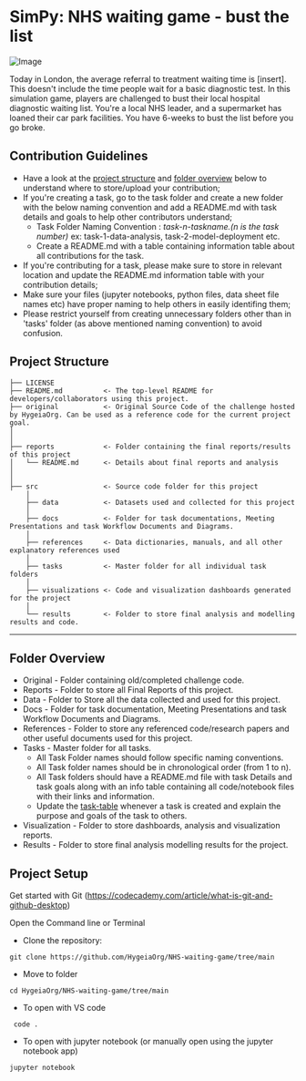 
# SimPy: NHS waiting game - bust the list

![Image](https://github.com/OmdenaAI/london-chapter-nlp-self-harm/blob/main/src/visualizations/Promo_London_chapter.png)

Today in London, the average referral to treatment waiting time is [insert]. This doesn't include the time people wait for a basic diagnostic test. In this simulation game, players are challenged to bust their local hospital diagnostic waiting list. You're a local NHS leader, and a supermarket has loaned their car park facilities. You have 6-weeks to bust the list before you go broke.  

## Contribution Guidelines
- Have a look at the [project structure](#project-structure) and [folder overview](#folder-overview) below to understand where to store/upload your contribution;
- If you're creating a task, go to the task folder and create a new folder with the below naming convention and add a README.md with task details and goals to help other contributors understand;
    - Task Folder Naming Convention : _task-n-taskname.(n is the task number)_  ex: task-1-data-analysis, task-2-model-deployment etc.
    - Create a README.md with a table containing information table about all contributions for the task.
- If you're contributing for a task, please make sure to store in relevant location and update the README.md information table with your contribution details;
- Make sure your files (jupyter notebooks, python files, data sheet file names etc) have proper naming to help others in easily identifing them;
- Please restrict yourself from creating unnecessary folders other than in 'tasks' folder (as above mentioned naming convention) to avoid confusion. 

## Project Structure

    ├── LICENSE
    ├── README.md          <- The top-level README for developers/collaborators using this project.
    ├── original           <- Original Source Code of the challenge hosted by HygeiaOrg. Can be used as a reference code for the current project goal.
    │ 
    │
    ├── reports            <- Folder containing the final reports/results of this project
    │   └── README.md      <- Details about final reports and analysis
    │ 
    │   
    ├── src                <- Source code folder for this project
        │
        ├── data           <- Datasets used and collected for this project
        │   
        ├── docs           <- Folder for task documentations, Meeting Presentations and task Workflow Documents and Diagrams.
        │
        ├── references     <- Data dictionaries, manuals, and all other explanatory references used 
        │
        ├── tasks          <- Master folder for all individual task folders
        │
        ├── visualizations <- Code and visualization dashboards generated for the project
        │
        └── results        <- Folder to store final analysis and modelling results and code.
--------

## Folder Overview

- Original          - Folder containing old/completed challenge code.
- Reports           - Folder to store all Final Reports of this project.
- Data              - Folder to Store all the data collected and used for this project. 
- Docs              - Folder for task documentation, Meeting Presentations and task Workflow Documents and Diagrams.
- References        - Folder to store any referenced code/research papers and other useful documents used for this project.
- Tasks             - Master folder for all tasks.
  - All Task Folder names should follow specific naming conventions.
  - All Task folder names should be in chronological order (from 1 to n).
  - All Task folders should have a README.md file with task Details and task goals along with an info table containing all code/notebook files with their links and information.
  - Update the [task-table](./src/tasks/README.md#task-table) whenever a task is created and explain the purpose and goals of the task to others.
- Visualization     - Folder to store dashboards, analysis and visualization reports.
- Results           - Folder to store final analysis modelling results for the project.


## Project Setup
Get started with Git (https://codecademy.com/article/what-is-git-and-github-desktop)

Open the Command line or Terminal

- Clone the repository:
```
git clone https://github.com/HygeiaOrg/NHS-waiting-game/tree/main
```
- Move to folder

```
cd HygeiaOrg/NHS-waiting-game/tree/main
```

 - To open with VS code 

```
 code .
```
 - To open with jupyter notebook (or manually open using the jupyter notebook app)
```
jupyter notebook
```
